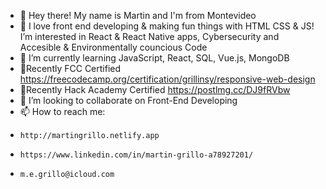 - 👋 Hey there! My name is Martin and I'm from Montevideo 
- 👀 I love front end developing & making fun things with HTML CSS & JS! I’m interested in React & React Native apps, Cybersecurity and Accesible & Environmentally councious Code
- 🌱 I’m currently learning JavaScript, React, SQL, Vue.js, MongoDB
- 📃Recently FCC Certified https://freecodecamp.org/certification/grillinsy/responsive-web-design 
- 📃Recently Hack Academy Certified https://postlmg.cc/DJ9fRVbw
- 💞️ I’m looking to collaborate on Front-End Developing
- 📫 How to reach me: 
-     http://martingrillo.netlify.app
-     https://www.linkedin.com/in/martin-grillo-a78927201/
-     m.e.grillo@icloud.com
<!---
Grillinsky/Grillinsky is a ✨ special ✨ repository because its `README.md` (this file) appears on your GitHub profile.
You can click the Preview link to take a look at your changes.
--->
